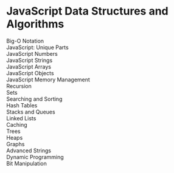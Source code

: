 # JavaScript Data Structures and Algorithms

Big-O Notation<br />
JavaScript: Unique Parts<br />
JavaScript Numbers<br />
JavaScript Strings<br />
JavaScript Arrays<br />
JavaScript Objects<br />
JavaScript Memory Management<br />
Recursion<br />
Sets<br />
Searching and Sorting<br />
Hash Tables<br />
Stacks and Queues<br />
Linked Lists<br />
Caching<br />
Trees<br />
Heaps<br />
Graphs<br />
Advanced Strings<br />
Dynamic Programming<br />
Bit Manipulation<br />
